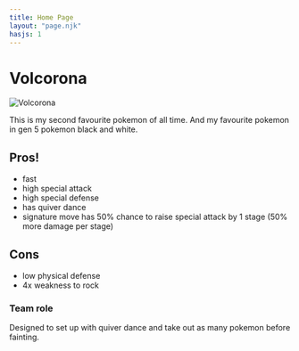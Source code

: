 ```yaml
--- 
title: Home Page
layout: "page.njk"
hasjs: 1
---
```


# Volcorona

![Volcorona](https://assets.pokemon.com/assets/cms2/img/pokedex/full/637.png)

This is my second favourite pokemon of all time. And my favourite pokemon in gen 5 pokemon black and white. 


## Pros! 

- fast
- high special attack
- high special defense
- has quiver dance
- signature move has 50% chance to raise special attack by 1 stage (50% more damage per stage)


## Cons
- low physical defense
- 4x weakness to rock

### Team role
Designed to set up with quiver dance and take out as many pokemon before fainting.